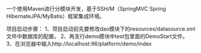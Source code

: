 一个使用Maven进行分模块开发，基于SSH/M（SpringMVC Spring HibernateJPA/MyBatis）框架集成环境。

项目启动步骤：
    1、项目启动前先要修改dao模块下的resources/datasource.xml文件中数据库的配置。
    2、再支行demo模块中test包里面的DemoStart文件。
    3、在浏览器中输入http://localhost:96/platform/demo/index